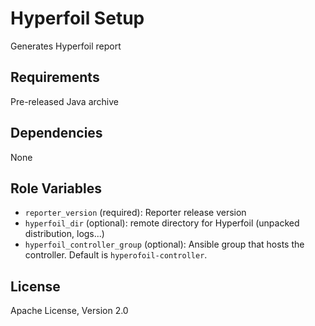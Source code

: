Hyperfoil Setup
=========

Generates Hyperfoil report

Requirements
------------

Pre-released Java archive

Dependencies
------------

None

Role Variables
--------------

* `reporter_version` (required): Reporter release version
* `hyperfoil_dir` (optional): remote directory for Hyperfoil (unpacked distribution, logs...)
* `hyperfoil_controller_group` (optional): Ansible group that hosts the controller. Default is `hyperofoil-controller`.

License
-------

Apache License, Version 2.0
